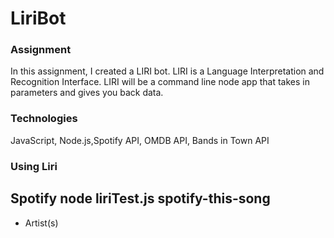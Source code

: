# LiriBot
### Assignment 
In this assignment, I created a LIRI bot. LIRI is a Language Interpretation and Recognition Interface. LIRI will be a command line node app that takes in parameters and gives you back data.
### Technologies
JavaScript, Node.js,Spotify API, OMDB API, Bands in Town API
### Using Liri
## Spotify node liriTest.js spotify-this-song
* Artist(s)
